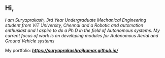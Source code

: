 ## Hi,
*I am Suryaprakash, 3rd Year Undergraduate Mechanical Engineering student from VIT University, Chennai and a Robotic and automation enthusiast and I aspire to do a Ph.D in the field of Autonomous systems. My current focus of work is on developing modules for Autonomous Aerial and Ground Vehicle systems*

My portfolio: ***https://suryaprakashrajkumar.github.io/***
